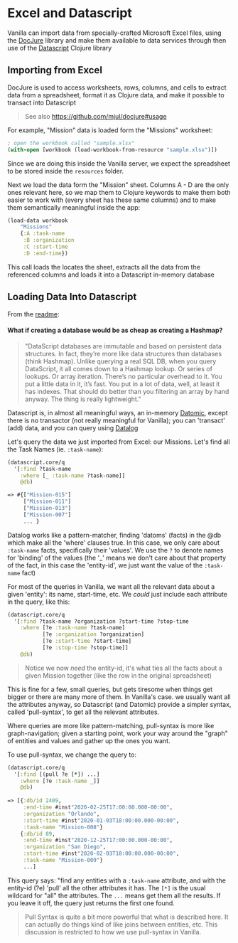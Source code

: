 # Excel and Datascript

Vanilla can import data from specially-crafted Microsoft Excel files, using
the [DocJure](https://github.com/mjul/docjure) library and make them
available to data services through then use of the [Datascript]() Clojure library


## Importing from Excel

DocJure is used to access worksheets, rows, columns, and cells to extract data from
a spreadsheet, format it as Clojure data, and make it possible to transact into Datascript

> See also https://github.com/mjul/docjure#usage

For example, "Mission" data is loaded form the "Missions" worksheet:

``` clojure
; open the workbook called "sample.xlsx"
(with-open [workbook (load-workbook-from-resource "sample.xlsx")])
```

Since we are doing this inside the Vanilla server, we expect the spreadsheet to be stored inside the
`resources` folder.

Next we load the data form the "Mission" sheet. Columns A - D are the only ones relevant here, so we
map them to Clojure keywords to make them both easier to work with (every sheet has these same columns) and
to make them semantically meaningful inside the app:

``` clojure
(load-data workbook 
    "Missions" 
    {:A :task-name
     :B :organization
     :C :start-time
     :D :end-time})
```

This call loads the locates the sheet, extracts all the data from the referenced columns
and loads it into a Datascript in-memory database

## Loading Data Into Datascript

From the [readme](https://github.com/tonsky/datascript/blob/master/README.md):

#### What if creating a database would be as cheap as creating a Hashmap?

> "DataScript databases are immutable and based on persistent data structures. In fact, they’re
> more like data structures than databases (think Hashmap). Unlike querying a real SQL DB, when you
> query DataScript, it all comes down to a Hashmap lookup. Or series of lookups. Or array iteration.
> There’s no particular overhead to it. You put a little data in it, it’s fast. You put in a lot of data,
> well, at least it has indexes. That should do better than you filtering an array by hand anyway.
> The thing is really lightweight."

Datascript is, in almost all meaningful ways, an in-memory [Datomic](https://docs.datomic.com/cloud/index.html), except  
there is no transactor (not really meaningful for Vanilla); you can 'transact' (add) data, and you
can query using [Datalog](https://docs.datomic.com/on-prem/query.html#queries)

Let's query the data we just imported from Excel: our Missions. Let's find all the Task Names (ie. `:task-name`):

``` clojure
(datascript.core/q 
  '[:find ?task-name
    :where [_ :task-name ?task-name]]
    @db)

=> #{["Mission-015"]
     ["Mission-011"]
     ["Mission-013"]
     ["Mission-007"]
     ... }
```

Datalog works like a pattern-matcher, finding 'datoms' (facts) in the @db which make
all the 'where' clauses true. In this case, we only care about `:task-name` facts, specifically
their 'values'. We use the `?` to denote names for 'binding' of the values (the '_' means
we don't care about that property of the fact, in this case the 'entity-id', we just want the
value of the `:task-name` fact)

For most of the queries in Vanilla, we want all the relevant data about a given 'entity': its name, start-time, etc.
We *could* just include each attribute in the query, like this:

``` clojure
(datascript.core/q 
  '[:find ?task-name ?organization ?start-time ?stop-time
    :where [?e :task-name ?task-name]
           [?e :organization ?organization]
           [?e :start-time ?start-time]
           [?e :stop-time ?stop-time]]
    @db)
```
> Notice we now _need_ the entity-id, it's what ties all the facts about a given Mission together (like the row in the
> original spreadsheet)

This is fine for a few, small queries, but gets tiresome when things get bigger or there are many more of them.
In Vanilla's case. we usually want all the attributes anyway, so Datascript (and Datomic) provide a simpler
syntax, called 'pull-syntax', to get all the relevant attributes.

Where queries are more like pattern-matching, pull-syntax is more like graph-navigation; given a starting
point, work your way around the "graph" of entities and values and gather up the ones you want.

To use pull-syntax, we change the query to:

``` clojure
(datascript.core/q 
  '[:find [(pull ?e [*]) ...]
    :where [?e :task-name _]]
    @db)
    
=> [{:db/id 2409,
     :end-time #inst"2020-02-25T17:00:00.000-00:00",
     :organization "Orlando",
     :start-time #inst"2020-01-03T18:00:00.000-00:00",
     :task-name "Mission-008"}
    {:db/id 89,
     :end-time #inst"2020-12-25T17:00:00.000-00:00",
     :organization "San Diego",
     :start-time #inst"2020-02-03T18:00:00.000-00:00",
     :task-name "Mission-009"}
     ...]
```

This query says: "find any entities with a `:task-name` attribute, and with the entity-id (?e)
'pull' all the other attributes it has. The `[*]` is the usual wildcard for "all" the attributes.
The `...` means get them all the results. If you leave it off, the query just returns the first
one found.

> Pull Syntax is quite a bit more powerful that what is described here. It can actually do things kind of
> like joins between entities, etc. This discussion is restricted to how we use pull-syntax in Vanilla.
>
>